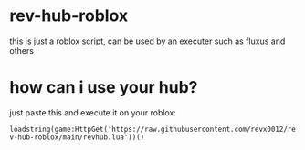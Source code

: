 # rev-hub-roblox

this is just a roblox script, can be used by an executer such as fluxus and others

# how can i use your hub?

just paste this and execute it on your roblox:

```loadstring(game:HttpGet('https://raw.githubusercontent.com/revx0012/rev-hub-roblox/main/revhub.lua'))()```
